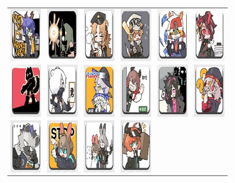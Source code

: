 <table border="0">
  <tr>
    <td align="center">
      <img src="../../image/Arknights_longmen/longmen_01.jpg" height="120" width="120" />
    </td>
    <td align="center">
      <img src="../../image/Arknights_longmen/longmen_02.jpg" height="120" width="120" />
    </td>
    <td align="center">
      <img src="../../image/Arknights_longmen/longmen_03.jpg" height="120" width="120" />
    </td>
    <td align="center">
      <img src="../../image/Arknights_longmen/longmen_04.jpg" height="120" width="120" />
    </td>
    <td align="center">
      <img src="../../image/Arknights_longmen/longmen_05.jpg" height="120" width="120" />
    </td>
    <td align="center">
      <img src="../../image/Arknights_longmen/longmen_06.jpg" height="120" width="120" />
    </td>
  </tr>
  <tr>
    <td align="center">
      <img src="../../image/Arknights_longmen/longmen_07.jpg" height="120" width="120" />
    </td>
    <td align="center">
      <img src="../../image/Arknights_longmen/longmen_08.jpg" height="120" width="120" />
    </td>
    <td align="center">
      <img src="../../image/Arknights_longmen/longmen_09.jpg" height="120" width="120" />
    </td>
    <td align="center">
      <img src="../../image/Arknights_longmen/longmen_10.jpg" height="120" width="120" />
    </td>
    <td align="center">
      <img src="../../image/Arknights_longmen/longmen_11.jpg" height="120" width="120" />
    </td>
    <td align="center">
      <img src="../../image/Arknights_longmen/longmen_12.jpg" height="120" width="120" />
    </td>
  </tr>
  <tr>
    <td align="center">
      <img src="../../image/Arknights_longmen/longmen_13.jpg" height="120" width="120" />
    </td>
    <td align="center">
      <img src="../../image/Arknights_longmen/longmen_14.jpg" height="120" width="120" />
    </td>
    <td align="center">
      <img src="../../image/Arknights_longmen/longmen_15.jpg" height="120" width="120" />
    </td>
    <td align="center">
      <img src="../../image/Arknights_longmen/longmen_16.jpg" height="120" width="120" />
    </td>
  </tr>
</table>

